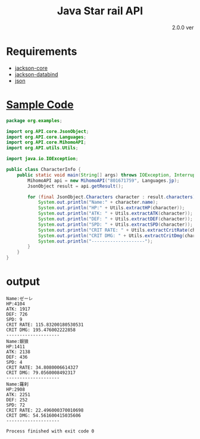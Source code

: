 <div align="center"><h1>Java Star rail API</h1></div>
<div align="right"><p>2.0.0 ver</p></div>

# Requirements
- [jackson-core](https://github.com/FasterXML/jackson)
- [jackson-databind](https://github.com/FasterXML/jackson-databind)
- [json](https://mvnrepository.com/artifact/org.json/json/20190722)


# [Sample Code]()
```Java
package org.examples;

import org.API.core.JsonObject;
import org.API.core.Languages;
import org.API.core.MihomoAPI;
import org.API.utils.Utils;

import java.io.IOException;

public class CharacterInfo {
    public static void main(String[] args) throws IOException, InterruptedException {
        MihomoAPI api = new MihomoAPI("801671759", Languages.jp);
        JsonObject result = api.getResult();

        for (final JsonObject.Characters character : result.characters) {
            System.out.println("Name:" + character.name);
            System.out.println("HP:" + Utils.extractHP(character));
            System.out.println("ATK: " + Utils.extractATK(character));
            System.out.println("DEF: " + Utils.extractDEF(character));
            System.out.println("SPD: " + Utils.extractSPD(character));
            System.out.println("CRIT RATE: " + Utils.extractCritRate(character) * 100);
            System.out.println("CRIT DMG: " + Utils.extractCritDmg(character) * 100);
            System.out.println("--------------------");
        }
    }
}

```

# output
```
Name:ゼーレ
HP:4104
ATK: 1917
DEF: 726
SPD: 9
CRIT RATE: 115.83200180530531
CRIT DMG: 195.476002222858
--------------------
Name:銀狼
HP:1411
ATK: 2138
DEF: 436
SPD: 4
CRIT RATE: 34.8080006614327
CRIT DMG: 79.0560008492317
--------------------
Name:羅刹
HP:2908
ATK: 2251
DEF: 252
SPD: 72
CRIT RATE: 22.496000370010698
CRIT DMG: 54.561600415035606
--------------------

Process finished with exit code 0

```
